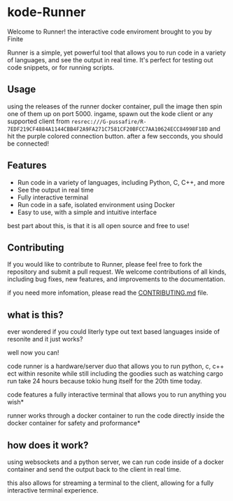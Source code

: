 # kode-Runner

Welcome to Runner! the interactive code enviroment brought to you by Finite

Runner is a simple, yet powerful tool that allows you to run code in a variety of languages, and see the output in real time. It's perfect for testing out code snippets, or for running scripts.

## Usage

using the releases of the runner docker container, pull the image then spin one of them up on port 5000.
ingame, spawn out the kode client or any supported client from `resrec:///G-pussafire/R-7EDF219CF4884A1144CBB4F2A9FA271C7581CF20BFCC7AA10624ECC84998F18D` and hit the purple colored connection button. 
after a few secconds, you should be connected!


## Features

- Run code in a variety of languages, including Python, C, C++, and more
- See the output in real time
- Fully interactive terminal
- Run code in a safe, isolated environment using Docker
- Easy to use, with a simple and intuitive interface

best part about this, is that it is all open source and free to use!


## Contributing

If you would like to contribute to Runner, please feel free to fork the repository and submit a pull request. We welcome contributions of all kinds, including bug fixes, new features, and improvements to the documentation.

if you need more infomation, please read the [CONTRIBUTING.md](CONTRIBUTING.md) file.

## what is this?

ever wondered if you could literly type out text based languages inside of resonite and it just works?

well now you can!

code runner is a hardware/server duo that allows you to run python, c, c++ ect within resonite while still including the goodies such as watching cargo run take 24 hours because tokio hung itself for the 20th time today.

code features a fully interactive terminal that allows you to run anything you wish*

runner works through a docker container to run the code directly inside the docker container for safety and proformance*

## how does it work?

using websockets and a python server, we can run code inside of a docker container and send the output back to the client in real time.

this also allows for streaming a terminal to the client, allowing for a fully interactive terminal experience.

